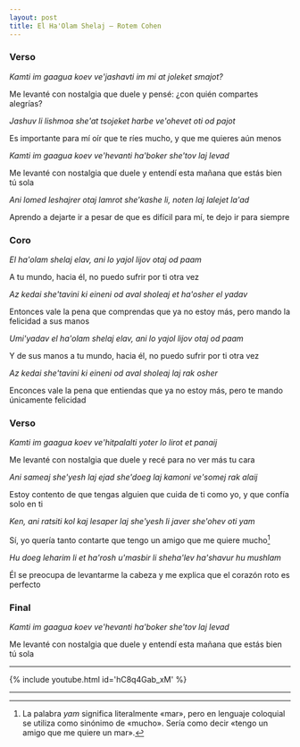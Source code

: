 ```yaml
---
layout: post
title: El Ha'Olam Shelaj – Rotem Cohen
---
```


### Verso
*Kamti im gaagua koev ve'jashavti im mi at joleket smajot?*

Me levanté con nostalgia que duele y pensé: ¿con quién compartes alegrías?

*Jashuv li lishmoa she'at tsojeket harbe ve'ohevet oti od pajot*

Es importante para mí oír que te ríes mucho, y que me quieres aún menos

<!--more-->

*Kamti im gaagua koev ve'hevanti ha'boker she'tov laj levad*

Me levanté con nostalgia que duele y entendí esta mañana que estás bien tú sola

*Ani lomed leshajrer otaj lamrot she'kashe li, noten laj lalejet la'ad*

Aprendo a dejarte ir a pesar de que es difícil para mí, te dejo ir para siempre

### Coro
*El ha'olam shelaj elav, ani lo yajol lijov otaj od paam*

A tu mundo, hacia él, no puedo sufrir por ti otra vez

*Az kedai she'tavini ki eineni od aval sholeaj et ha'osher el yadav*

Entonces vale la pena que comprendas que ya no estoy más, pero mando la felicidad a sus manos

*Umi'yadav el ha'olam shelaj elav, ani lo yajol lijov otaj od paam*

Y de sus manos a tu mundo, hacia él, no puedo sufrir por ti otra vez

*Az kedai she'tavini ki eineni od aval sholeaj laj rak osher*

Enconces vale la pena que entiendas que ya no estoy más, pero te mando únicamente felicidad 

### Verso
*Kamti im gaagua koev ve'hitpalalti yoter lo lirot et panaij*

Me levanté con nostalgia que duele y recé para no ver más tu cara

*Ani sameaj she'yesh laj ejad she'doeg laj kamoni ve'somej rak alaij*

Estoy contento de que tengas alguien que cuida de ti como yo, y que confía solo en ti

*Ken, ani ratsiti kol kaj lesaper laj she'yesh li javer she'ohev oti yam*

Sí, yo quería tanto contarte que tengo un amigo que me quiere mucho[^fn-yam]

*Hu doeg leharim li et ha'rosh u'masbir li sheha'lev ha'shavur hu mushlam*

Él se preocupa de levantarme la cabeza y me explica que el corazón roto es perfecto

### Final

*Kamti im gaagua koev ve'hevanti ha'boker she'tov laj levad*

Me levanté con nostalgia que duele y entendí esta mañana que estás bien tú sola

---

{% include youtube.html id='hC8q4Gab_xM' %}

---

[^fn-yam]: La palabra *yam* significa literalmente «mar», pero en lenguaje coloquial se utiliza como sinónimo de «mucho». Sería como decir «tengo un amigo que me quiere un mar».
